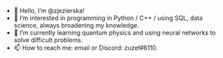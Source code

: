 - 👋 Hello, I’m @zjezierska!
- 👀 I’m interested in programming in Python / C++ / using SQL, data science, always broadening my knowledge.
- 🌱 I’m currently learning quantum physics and using neural networks to solve difficult problems.
- 📫 How to reach me: email or Discord: zuzeł#6110.

<!---
zjezierska/zjezierska is a ✨ special ✨ repository because its `README.md` (this file) appears on your GitHub profile.
You can click the Preview link to take a look at your changes.
--->
